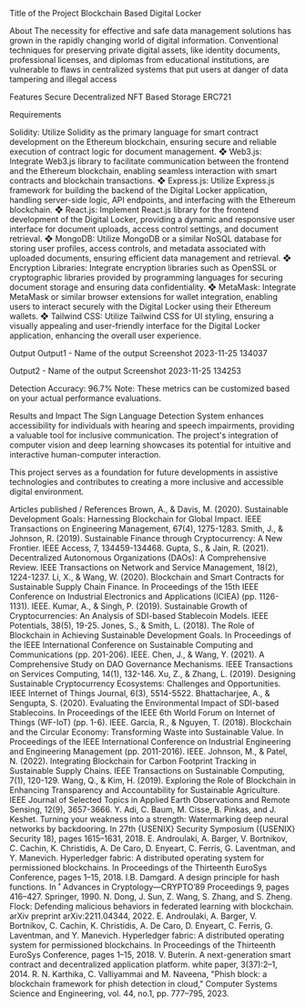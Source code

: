Title of the Project
Blockchain Based Digital Locker

About
The necessity for effective and safe data management solutions has grown in the rapidly changing world of digital information. Conventional techniques for preserving private digital assets, like identity documents, professional licenses, and diplomas from educational institutions, are vulnerable to flaws in centralized systems that put users at danger of data tampering and illegal access

Features
Secure
Decentralized
NFT Based Storage
ERC721

Requirements

 Solidity: Utilize Solidity as the primary language for smart contract development on the 
Ethereum blockchain, ensuring secure and reliable execution of contract logic for document management. 
❖ Web3.js: Integrate Web3.js library to facilitate communication between the frontend and 
the Ethereum blockchain, enabling seamless interaction with smart contracts and blockchain transactions. 
❖ Express.js: Utilize Express.js framework for building the backend of the Digital Locker 
application, handling server-side logic, API endpoints, and interfacing with the Ethereum blockchain. 
❖ React.js: Implement React.js library for the frontend development of the Digital Locker, 
providing a dynamic and responsive user interface for document uploads, access control settings, and document retrieval. 
❖ MongoDB: Utilize MongoDB or a similar NoSQL database for storing user profiles, 
access controls, and metadata associated with uploaded documents, ensuring efficient data management and retrieval. 
❖ Encryption Libraries: Integrate encryption libraries such as OpenSSL or cryptographic 
libraries provided by programming languages for securing document storage and ensuring data confidentiality. 
❖ MetaMask: Integrate MetaMask or similar browser extensions for wallet integration, enabling users to interact securely with the Digital Locker using their Ethereum wallets. 
❖ Tailwind CSS: Utilize Tailwind CSS for UI styling, ensuring a visually appealing and 
user-friendly interface for the Digital Locker application, enhancing the overall user experience. 


Output
Output1 - Name of the output
Screenshot 2023-11-25 134037

Output2 - Name of the output
Screenshot 2023-11-25 134253

Detection Accuracy: 96.7% Note: These metrics can be customized based on your actual performance evaluations.

Results and Impact
The Sign Language Detection System enhances accessibility for individuals with hearing and speech impairments, providing a valuable tool for inclusive communication. The project's integration of computer vision and deep learning showcases its potential for intuitive and interactive human-computer interaction.

This project serves as a foundation for future developments in assistive technologies and contributes to creating a more inclusive and accessible digital environment.

Articles published / References
Brown, A., & Davis, M. (2020). Sustainable Development Goals: Harnessing Blockchain for Global Impact. IEEE Transactions on Engineering Management, 67(4), 1275-1283.
Smith, J., & Johnson, R. (2019). Sustainable Finance through Cryptocurrency: A New Frontier. IEEE Access, 7, 134459-134468.
Gupta, S., & Jain, R. (2021). Decentralized Autonomous Organizations (DAOs): A Comprehensive Review. IEEE Transactions on Network and Service Management, 18(2), 1224-1237.
Li, X., & Wang, W. (2020). Blockchain and Smart Contracts for Sustainable Supply Chain Finance. In Proceedings of the 15th IEEE Conference on Industrial Electronics and Applications (ICIEA) (pp. 1126-1131). IEEE.
Kumar, A., & Singh, P. (2019). Sustainable Growth of Cryptocurrencies: An Analysis of SDI-based Stablecoin Models. IEEE Potentials, 38(5), 19-25.
Jones, S., & Smith, L. (2018). The Role of Blockchain in Achieving Sustainable Development Goals. In Proceedings of the IEEE International Conference on Sustainable Computing and Communications (pp. 201-206). IEEE.
Chen, J., & Wang, Y. (2021). A Comprehensive Study on DAO Governance Mechanisms. IEEE Transactions on Services Computing, 14(1), 132-146.
Xu, Z., & Zhang, L. (2019). Designing Sustainable Cryptocurrency Ecosystems: Challenges and Opportunities. IEEE Internet of Things Journal, 6(3), 5514-5522.
Bhattacharjee, A., & Sengupta, S. (2020). Evaluating the Environmental Impact of SDI-based Stablecoins. In Proceedings of the IEEE 6th World Forum on Internet of Things (WF-IoT) (pp. 1-6). IEEE.
Garcia, R., & Nguyen, T. (2018). Blockchain and the Circular Economy: Transforming Waste into Sustainable Value. In Proceedings of the IEEE International Conference on Industrial Engineering and Engineering Management (pp. 2011-2016). IEEE.
Johnson, M., & Patel, N. (2022). Integrating Blockchain for Carbon Footprint Tracking in Sustainable Supply Chains. IEEE Transactions on Sustainable Computing, 7(1), 120-129.
Wang, Q., & Kim, H. (2019). Exploring the Role of Blockchain in Enhancing Transparency and Accountability for Sustainable Agriculture. IEEE Journal of Selected Topics in Applied Earth Observations and Remote Sensing, 12(9), 3657-3666.
 Y. Adi, C. Baum, M. Cisse, B. Pinkas, and J. Keshet. Turning your weakness into a strength:      Watermarking deep neural networks by backdooring. In 27th {USENIX} Security Symposium ({USENIX} Security 18), pages 1615–1631, 2018. 
  E. Androulaki, A. Barger, V. Bortnikov, C. Cachin, K. Christidis, A. De Caro, D. Enyeart, C. Ferris, G. Laventman, and Y. Manevich. Hyperledger fabric: A distributed operating system for permissioned blockchains. In Proceedings of the Thirteenth EuroSys Conference, pages 1–15, 2018. 
I.B. Damgard. A design principle for hash functions. In ˚ Advances in Cryptology—CRYPTO’89 Proceedings 9, pages 416–427. Springer, 1990. 
 N. Dong, J. Sun, Z. Wang, S. Zhang, and S. Zheng. Flock: Defending malicious behaviors in federated learning with blockchain. arXiv preprint arXiv:2211.04344, 2022.
E. Androulaki, A. Barger, V. Bortnikov, C. Cachin, K. Christidis, A. De Caro, D. Enyeart, C. Ferris, G. Laventman, and Y. Manevich. Hyperledger fabric: A distributed operating system for permissioned blockchains. In Proceedings of the Thirteenth EuroSys Conference, pages 1–15, 2018. 
V. Buterin. A next-generation smart contract and decentralized application platform. white paper, 3(37):2–1, 2014. 
R. N. Karthika, C. Valliyammai and M. Naveena, "Phish block: a blockchain framework for phish detection in cloud," Computer Systems Science and Engineering, vol. 44, no.1, pp. 777–795, 2023.
